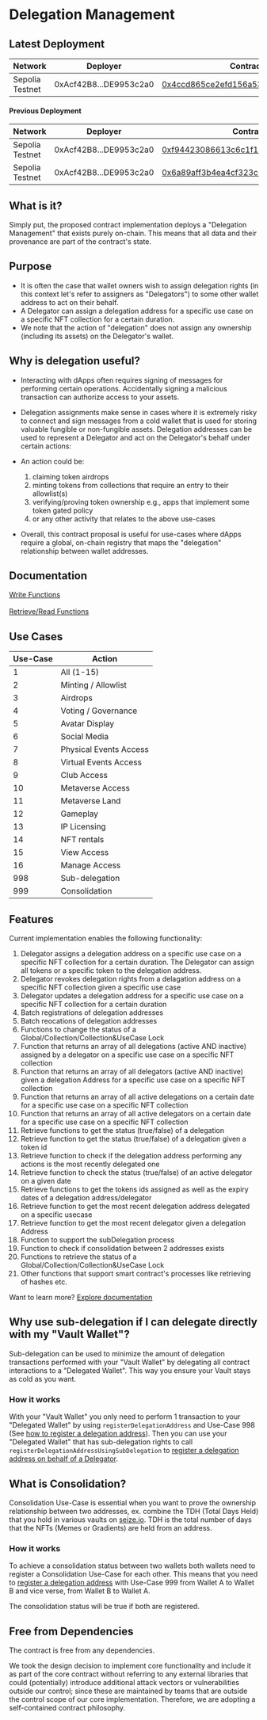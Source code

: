 # Delegation Management

## Latest Deployment

Network  | Deployer | Contract Address | Version
------------- | ------------- | ------------- | -------------
Sepolia Testnet  | 0xAcf42B8...DE9953c2a0 | [0x4ccd865ce2efd156a53d5e87ee981b9a7e052a62](https://sepolia.etherscan.io/address/0x4ccd865ce2efd156a53d5e87ee981b9a7e052a62) | 5.20.13

#### Previous Deployment

Network  | Deployer | Contract Address | Version
------------- | ------------- | ------------- | -------------
Sepolia Testnet  | 0xAcf42B8...DE9953c2a0 | [0xf94423086613c6c1f1d3098D8cAD99427B9FD0E7](https://sepolia.etherscan.io/address/0xf94423086613c6c1f1d3098D8cAD99427B9FD0E7) | 5.20.12
Sepolia Testnet  |  0xAcf42B8...DE9953c2a0 | [0x6a89aff3b4ea4cf323c32740289c8a1d703abec8](https://sepolia.etherscan.io/address/0x6a89aff3b4ea4cf323c32740289c8a1d703abec8) | 5.20.11

## What is it?

Simply put, the proposed contract implementation deploys a "Delegation Management" that exists purely on-chain. This means that all data and their provenance are part of the contract's state.

## Purpose

- It is often the case that wallet owners wish to assign delegation rights (in this context let's refer to assigners as "Delegators") to some other wallet address to act on their behalf.
- A Delegator can assign a delegation address for a specific use case on a specific NFT collection for a certain duration.
- We note that the action of "delegation" does not assign any ownership (including its assets) on the Delegator's wallet.

## Why is delegation useful?

- Interacting with dApps often requires signing of messages for performing certain operations. Accidentally signing a malicious transaction can authorize access to your assets.
- Delegation assignments make sense in cases where it is extremely risky to connect and sign messages from a cold wallet that is used for storing valuable fungible or non-fungible assets. Delegation addresses can be used to represent a Delegator and act on the Delegator's behalf under certain actions:

- An action could be:
  1. claiming token airdrops
  2. minting tokens from collections that require an entry to their allowlist(s)
  3. verifying/proving token ownership e.g., apps that implement some token gated policy
  4. or any other activity that relates to the above use-cases
- Overall, this contract proposal is useful for use-cases where dApps require a global, on-chain registry that maps the "delegation" relationship between wallet addresses.

## Documentation

[Write Functions](https://github.com/6529-Collections/nftdelegation/blob/main/Documentation/Write_Functions.md)\
\
[Retrieve/Read Functions](https://github.com/6529-Collections/nftdelegation/blob/main/Documentation/Retrieve_Functions.md)

## Use Cases

Use-Case  | Action
------------- | -------------
1  | All (1-15)
2  | Minting / Allowlist
3 | Airdrops
4 | Voting / Governance
5 | Avatar Display
6 | Social Media
7 | Physical Events Access
8 | Virtual Events Access
9 | Club Access
10 | Metaverse Access
11 | Metaverse Land
12 | Gameplay
13 | IP Licensing
14 | NFT rentals
15 | View Access
16 | Manage Access
998 | Sub-delegation
999 | Consolidation

## Features

Current implementation enables the following functionality:

  1. Delegator assigns a delegation address on a specific use case on a specific NFT collection for a certain duration. The Delegator can assign all tokens or a specific token to the delegation address.
  2. Delegator revokes delegation rights from a delagation address on a specific NFT collection given a specific use case
  3. Delegator updates a delegation address for a specific use case on a specific NFT collection for a certain duration
  4. Batch registrations of delegation addresses
  5. Batch reocations of delegation addresses
  6. Functions to change the status of a Global/Collection/Collection&UseCase Lock
  7. Function that returns an array of all delegations (active AND inactive) assigned by a delegator on a specific use case on a specific NFT collection
  8. Function that returns an array of all delegators (active AND inactive) given a delegation Address for a specific use case on a specific NFT collection
  9. Function that returns an array of all active delegations on a certain date for a specific use case on a specific NFT collection
  10. Function that returns an array of all active delegators on a certain date for a specific use case on a specific NFT collection
  11. Retrieve functions to get the status (true/false) of a delegation
  12. Retrieve function to get the status (true/false) of a delegation given a token id
  13. Retrieve function to check if the delegation address performing any actions is the most recently delegated one
  14. Retrieve function to check the status (true/false) of an active delegator on a given date
  15. Retrieve functions to get the tokens ids assigned as well as the expiry dates of a delegation address/delegator
  16. Retrieve function to get the most recent delegation address delegated on a specific usecase
  17. Retrieve function to get the most recent delegator given a delegation Address
  18. Function to support the subDelegation process
  19. Function to check if consolidation between 2 addresses exists
  20. Functions to retrieve the status of a Global/Collection/Collection&UseCase Lock
  21. Other functions that support smart contract's processes like retrieving of hashes etc.

Want to learn more? [Explore documentation](https://github.com/6529-Collections/nftdelegation/tree/main/Documentation)

## Why use sub-delegation if I can delegate directly with my "Vault Wallet"?
Sub-delegation can be used to minimize the amount of delegation transactions performed with your "Vault Wallet" by delegating all contract interactions to a "Delegated Wallet". This way you ensure your Vault stays as cold as you want.

### How it works
With your "Vault Wallet" you only need to perform 1 transaction to your "Delegated Wallet" by using `registerDelegationAddress` and Use-Case 998 (See [how to register a delegation address](https://github.com/6529-Collections/nftdelegation/blob/main/Documentation/Write_Functions.md#how-to-register-a-delegation-address)). Then you can use your "Delegated Wallet" that has sub-delegation rights to call `registerDelegationAddressUsingSubDelegation` to [register a delegation address on behalf of a Delegator](https://github.com/6529-Collections/nftdelegation/blob/main/Documentation/Write_Functions.md#how-to-register-a-delegation-address-using-an-address-with-sub-delegation-rights).

## What is Consolidation?
Consolidation Use-Case is essential when you want to prove the ownership relationship between two addresses, ex. combine the TDH (Total Days Held) that you hold in various vaults on [seize.io](https://seize.io). TDH is the total number of days that the NFTs (Memes or Gradients) are held from an address.

### How it works
To achieve a consolidation status between two wallets both wallets need to register a Consolidation Use-Case for each other. This means that you need to [register a delegation address](https://github.com/6529-Collections/nftdelegation/blob/main/Documentation/Write_Functions.md#how-to-register-a-delegation-address) with Use-Case 999 from Wallet A to Wallet B and vice verse, from Wallet B to Wallet A.

The consolidation status will be true if both are registered.

## Free from Dependencies

The contract is free from any dependencies.

We took the design decision to implement core functionality and include it as part of the core contract without referring to any external libraries that could (potentially) introduce additional attack vectors or vulnerabilities outside our control; since these are maintained by teams that are outside the control scope of our core implementation. Therefore, we are adopting a self-contained contract philosophy.
